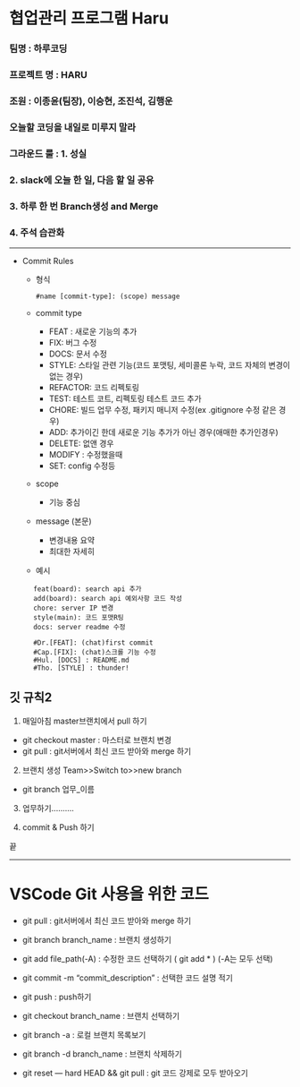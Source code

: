 # 협업관리 프로그램 Haru
### 팀명 : 하루코딩
### 프로젝트 명 : HARU
### 조원 : 이종윤(팀장), 이승현, 조진석, 김행운
### 오늘할 코딩을 내일로 미루지 말라
### 그라운드 룰 : 1. 성실
###            2. slack에 오늘 한 일, 다음 할 일 공유
###            3. 하루 한 번 Branch생성 and Merge
###            4. 주석 습관화

***

- Commit Rules
  - 형식

      ```
      #name [commit-type]: (scope) message
      ```
  - commit type
      - FEAT : 새로운 기능의 추가
      - FIX: 버그 수정
      - DOCS: 문서 수정
      - STYLE: 스타일 관련 기능(코드 포맷팅, 세미콜론 누락, 코드 자체의 변경이 없는 경우)
      - REFACTOR: 코드 리펙토링
      - TEST: 테스트 코트, 리펙토링 테스트 코드 추가
      - CHORE: 빌드 업무 수정, 패키지 매니저 수정(ex .gitignore 수정 같은 경우)
      - ADD: 추가이긴 한데 새로운 기능 추가가 아닌 경우(애매한 추가인경우)
      - DELETE: 없앤 경우
      - MODIFY : 수정했을때
      - SET: config 수정등
  - scope
      - 기능 중심
  - message (본문)
      - 변경내용 요약
      - 최대한 자세히
  - 예시
```
      feat(board): search api 추가
      add(board): search api 예외사항 코드 작성
      chore: server IP 변경
      style(main): 코드 포맷R팅
      docs: server readme 수정 

      #Dr.[FEAT]: (chat)first commit 
      #Cap.[FIX]: (chat)스크롤 기능 수정
      #Hul. [DOCS] : README.md
      #Tho. [STYLE] : thunder!
```

## 깃 규칙2 

1. 매일아침 master브랜치에서 pull 하기
  - git checkout master : 마스터로 브랜치 변경
  - git pull : git서버에서 최신 코드 받아와 merge 하기

2. 브랜치 생성 Team>>Switch to>>new branch
  - git branch 업무_이름

3. 업무하기..........

4. commit & Push 하기

끝

---
# VSCode Git 사용을 위한 코드

- git pull : git서버에서 최신 코드 받아와 merge 하기
- git branch branch_name : 브랜치 생성하기

- git add file_path(-A) : 수정한 코드 선택하기 ( git add * ) (-A는 모두 선택)
- git commit -m “commit_description” : 선택한 코드 설명 적기
- git push : push하기

- git checkout branch_name : 브랜치 선택하기
- git branch -a : 로컬 브랜치 목록보기
- git branch -d branch_name : 브랜치 삭제하기
- git reset — hard HEAD && git pull : git 코드 강제로 모두 받아오기


